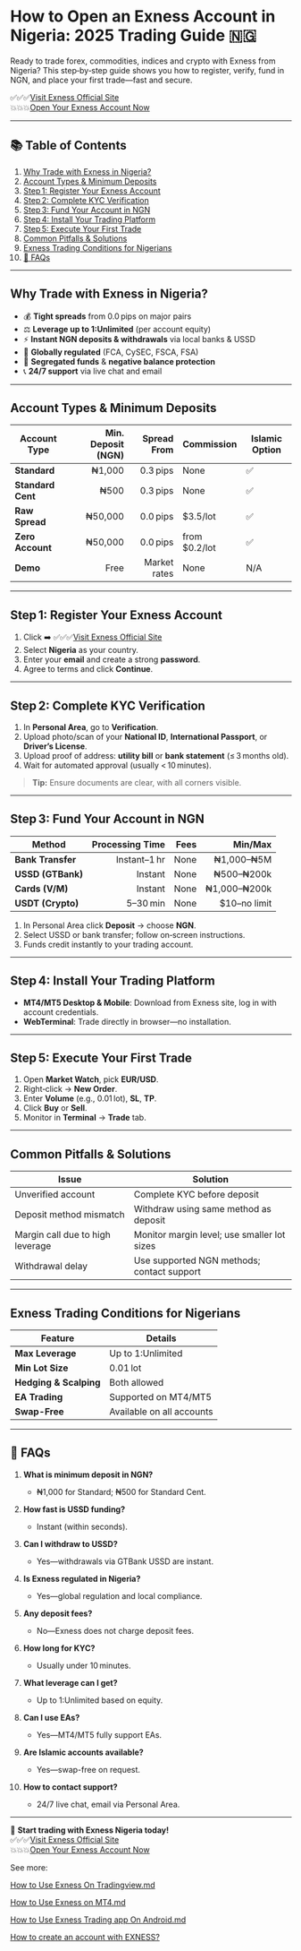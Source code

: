 # How to Open an Exness Account in Nigeria: 2025 Trading Guide 🇳🇬

Ready to trade forex, commodities, indices and crypto with Exness from Nigeria? This step‑by‑step guide shows you how to register, verify, fund in NGN, and place your first trade—fast and secure.  

✅✅✅[Visit Exness Official Site](https://one.exnesstrack.org/a/newup2)  
💥💥💥[Open Your Exness Account Now](https://one.exnesstrack.org/boarding/sign-up/a/newup2)  

---

## 📚 Table of Contents

1. [Why Trade with Exness in Nigeria?](#why-trade-with-exness-in-nigeria)  
2. [Account Types & Minimum Deposits](#account-types--minimum-deposits)  
3. [Step 1: Register Your Exness Account](#step-1-register-your-exness-account)  
4. [Step 2: Complete KYC Verification](#step-2-complete-kyc-verification)  
5. [Step 3: Fund Your Account in NGN](#step-3-fund-your-account-in-ngn)  
6. [Step 4: Install Your Trading Platform](#step-4-install-your-trading-platform)  
7. [Step 5: Execute Your First Trade](#step-5-execute-your-first-trade)  
8. [Common Pitfalls & Solutions](#common-pitfalls--solutions)  
9. [Exness Trading Conditions for Nigerians](#exness-trading-conditions-for-nigerians)  
10. [📌 FAQs](#faqs)  

---

## Why Trade with Exness in Nigeria?

- 💰 **Tight spreads** from 0.0 pips on major pairs  
- ⚖️ **Leverage up to 1:Unlimited** (per account equity)  
- ⚡ **Instant NGN deposits & withdrawals** via local banks & USSD  
- 🔐 **Globally regulated** (FCA, CySEC, FSCA, FSA)  
- 🏦 **Segregated funds** & **negative balance protection**  
- 📞 **24/7 support** via live chat and email  

---

## Account Types & Minimum Deposits

| Account Type       | Min. Deposit (NGN) | Spread From  | Commission    | Islamic Option |
|--------------------|-------------------:|-------------:|---------------|----------------|
| **Standard**       | ₦1,000             | 0.3 pips     | None          | ✅              |
| **Standard Cent**  | ₦500               | 0.3 pips     | None          | ✅              |
| **Raw Spread**     | ₦50,000            | 0.0 pips     | $3.5/lot      | ✅              |
| **Zero Account**   | ₦50,000            | 0.0 pips     | from $0.2/lot | ✅              |
| **Demo**           | Free               | Market rates | None          | N/A             |

---

## Step 1: Register Your Exness Account

1. Click ➡️ ✅✅✅[Visit Exness Official Site](https://one.exnesstrack.org/a/newup2)  
2. Select **Nigeria** as your country.  
3. Enter your **email** and create a strong **password**.  
4. Agree to terms and click **Continue**.  

---

## Step 2: Complete KYC Verification

1. In **Personal Area**, go to **Verification**.  
2. Upload photo/scan of your **National ID**, **International Passport**, or **Driver’s License**.  
3. Upload proof of address: **utility bill** or **bank statement** (≤ 3 months old).  
4. Wait for automated approval (usually < 10 minutes).  

> **Tip:** Ensure documents are clear, with all corners visible.

---

## Step 3: Fund Your Account in NGN

| Method             | Processing Time | Fees | Min/Max       |
|--------------------|----------------:|-----:|--------------:|
| **Bank Transfer**  | Instant–1 hr    | None | ₦1,000–₦5M   |
| **USSD (GTBank)**  | Instant         | None | ₦500–₦200k   |
| **Cards (V/M)**    | Instant         | None | ₦1,000–₦200k|
| **USDT (Crypto)**  | 5–30 min        | None | $10–no limit |

1. In Personal Area click **Deposit** → choose **NGN**.  
2. Select USSD or bank transfer; follow on‑screen instructions.  
3. Funds credit instantly to your trading account.  

---

## Step 4: Install Your Trading Platform

- **MT4/MT5 Desktop & Mobile**: Download from Exness site, log in with account credentials.  
- **WebTerminal**: Trade directly in browser—no installation.  

---

## Step 5: Execute Your First Trade

1. Open **Market Watch**, pick **EUR/USD**.  
2. Right‑click → **New Order**.  
3. Enter **Volume** (e.g., 0.01 lot), **SL**, **TP**.  
4. Click **Buy** or **Sell**.  
5. Monitor in **Terminal** → **Trade** tab.  

---

## Common Pitfalls & Solutions

| Issue                          | Solution                                      |
|--------------------------------|-----------------------------------------------|
| Unverified account             | Complete KYC before deposit                   |
| Deposit method mismatch        | Withdraw using same method as deposit         |
| Margin call due to high leverage | Monitor margin level; use smaller lot sizes |
| Withdrawal delay               | Use supported NGN methods; contact support    |

---

## Exness Trading Conditions for Nigerians

| Feature                 | Details                          |
|-------------------------|----------------------------------|
| **Max Leverage**        | Up to 1:Unlimited                |
| **Min Lot Size**        | 0.01 lot                         |
| **Hedging & Scalping**  | Both allowed                     |
| **EA Trading**          | Supported on MT4/MT5             |
| **Swap-Free**           | Available on all accounts        |

---

## 📌 FAQs

1. **What is minimum deposit in NGN?**  
   - ₦1,000 for Standard; ₦500 for Standard Cent.  

2. **How fast is USSD funding?**  
   - Instant (within seconds).  

3. **Can I withdraw to USSD?**  
   - Yes—withdrawals via GTBank USSD are instant.  

4. **Is Exness regulated in Nigeria?**  
   - Yes—global regulation and local compliance.  

5. **Any deposit fees?**  
   - No—Exness does not charge deposit fees.  

6. **How long for KYC?**  
   - Usually under 10 minutes.  

7. **What leverage can I get?**  
   - Up to 1:Unlimited based on equity.  

8. **Can I use EAs?**  
   - Yes—MT4/MT5 fully support EAs.  

9. **Are Islamic accounts available?**  
   - Yes—swap-free on request.  

10. **How to contact support?**  
    - 24/7 live chat, email via Personal Area.  

---

🚀 **Start trading with Exness Nigeria today!**  
✅✅✅[Visit Exness Official Site](https://one.exnesstrack.org/a/newup2)  
💥💥💥[Open Your Exness Account Now](https://one.exnesstrack.org/boarding/sign-up/a/newup2)  

See more: 

[How to Use Exness On Tradingview.md](https://github.com/ForexTradingDev/Exness-Trade/blob/main/How%20to%20Use%20Exness%20On%20Tradingview%3F%20Trading%20guide.md)

[How to Use Exness on MT4.md](https://github.com/ForexTradingDev/Exness-Trade/blob/main/How%20to%20Use%20Exness%20on%20MT4.%20Trading%20guide.md)

[How to Use Exness Trading app On Android.md](https://github.com/ForexTradingDev/Exness-Trade/blob/main/How%20to%20Use%20Exness%20Trading%20app%20On%20Android.%20Trading%20Guide.md)

[How to create an account with EXNESS?](https://github.com/ForexTradingDev/Exness-Trade/blob/main/How%20to%20create%20an%20account%20with%20EXNESS%3F%20Trading%20Guide.md)
